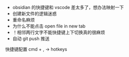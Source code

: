 - obsidian 的快捷键和 vscode 差太多了，想办法映射一下
- 创建新文件的逻辑迷惑
- 重命名麻烦
- 为什么不能点击 open file in new tab
- ！相邻两行文字不能快捷键上下切换真的很麻烦
- 自动 git push 推送

快捷键配置
cmd + , -> hotkeys